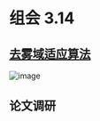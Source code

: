 # 组会 3.14
## [去雾域适应算法  ](https://github.com/HUSTSYJ/DA_dahazing)
![image](https://github.com/ZYJ-Group/Tanghy/assets/94824386/d387ba8d-4bc7-492a-884f-cb3cfafbc29e)  

## 论文调研  

